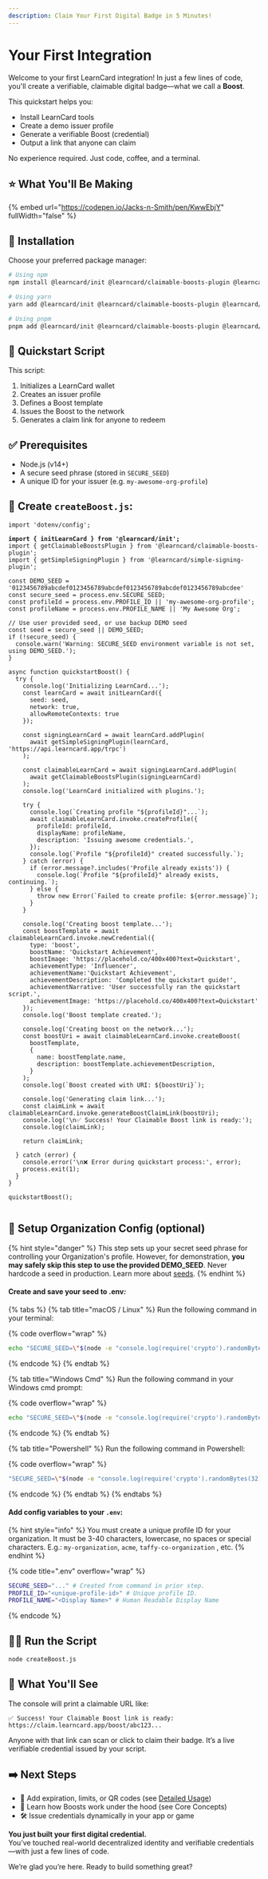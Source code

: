 ```yaml
---
description: Claim Your First Digital Badge in 5 Minutes!
---
```


# Your First Integration

Welcome to your first LearnCard integration! In just a few lines of code, you'll create a verifiable, claimable digital badge—what we call a **Boost**.

This quickstart helps you:

* Install LearnCard tools
* Create a demo issuer profile
* Generate a verifiable Boost (credential)
* Output a link that anyone can claim

No experience required. Just code, coffee, and a terminal.

## ⭐️ What You'll Be Making

{% embed url="https://codepen.io/Jacks-n-Smith/pen/KwwEbjY" fullWidth="false" %}

## 🧰 Installation

Choose your preferred package manager:

```bash
# Using npm
npm install @learncard/init @learncard/claimable-boosts-plugin @learncard/simple-signing-plugin dotenv

# Using yarn
yarn add @learncard/init @learncard/claimable-boosts-plugin @learncard/simple-signing-plugin dotenv

# Using pnpm
pnpm add @learncard/init @learncard/claimable-boosts-plugin @learncard/simple-signing-plugin dotenv

```

## 🚀 Quickstart Script

This script:

1. Initializes a LearnCard wallet
2. Creates an issuer profile
3. Defines a Boost template
4. Issues the Boost to the network
5. Generates a claim link for anyone to redeem

## ✅ Prerequisites

* Node.js (v14+)
* A secure seed phrase (stored in `SECURE_SEED`)
* A unique ID for your issuer (e.g. `my-awesome-org-profile`)

## 📁 Create `createBoost.js`:

<pre class="language-javascript"><code class="lang-javascript">import 'dotenv/config';

<strong>import { initLearnCard } from '@learncard/init';
</strong>import { getClaimableBoostsPlugin } from '@learncard/claimable-boosts-plugin';
import { getSimpleSigningPlugin } from '@learncard/simple-signing-plugin';

const DEMO_SEED = '0123456789abcdef0123456789abcdef0123456789abcdef0123456789abcdee'
const secure_seed = process.env.SECURE_SEED;
const profileId = process.env.PROFILE_ID || 'my-awesome-org-profile';
const profileName = process.env.PROFILE_NAME || 'My Awesome Org';

// Use user provided seed, or use backup DEMO seed 
const seed = secure_seed || DEMO_SEED;
if (!secure_seed) {
  console.warn('Warning: SECURE_SEED environment variable is not set, using DEMO_SEED.');
}

async function quickstartBoost() {
  try {
    console.log('Initializing LearnCard...');
    const learnCard = await initLearnCard({
      seed: seed,
      network: true,
      allowRemoteContexts: true
    });

    const signingLearnCard = await learnCard.addPlugin(
      await getSimpleSigningPlugin(learnCard, 'https://api.learncard.app/trpc')
    );

    const claimableLearnCard = await signingLearnCard.addPlugin(
      await getClaimableBoostsPlugin(signingLearnCard)
    );
    console.log('LearnCard initialized with plugins.');

    try {
      console.log(`Creating profile "${profileId}"...`);
      await claimableLearnCard.invoke.createProfile({
        profileId: profileId,
        displayName: profileName,
        description: 'Issuing awesome credentials.',
      });
      console.log(`Profile "${profileId}" created successfully.`);
    } catch (error) {
      if (error.message?.includes('Profile already exists')) {
        console.log(`Profile "${profileId}" already exists, continuing.`);
      } else {
        throw new Error(`Failed to create profile: ${error.message}`);
      }
    }

    console.log('Creating boost template...');
    const boostTemplate = await claimableLearnCard.invoke.newCredential({
      type: 'boost', 
      boostName: 'Quickstart Achievement',
      boostImage: 'https://placehold.co/400x400?text=Quickstart',
      achievementType: 'Influencer',
      achievementName:'Quickstart Achievement',
      achievementDescription: 'Completed the quickstart guide!',
      achievementNarrative: 'User successfully ran the quickstart script.',
      achievementImage: 'https://placehold.co/400x400?text=Quickstart'
    });
    console.log('Boost template created.');

    console.log('Creating boost on the network...');
    const boostUri = await claimableLearnCard.invoke.createBoost(
      boostTemplate,
      {
        name: boostTemplate.name,
        description: boostTemplate.achievementDescription,
      }
    );
    console.log(`Boost created with URI: ${boostUri}`);

    console.log('Generating claim link...');
    const claimLink = await claimableLearnCard.invoke.generateBoostClaimLink(boostUri);
    console.log('\n✅ Success! Your Claimable Boost link is ready:');
    console.log(claimLink);

    return claimLink;

  } catch (error) {
    console.error('\n❌ Error during quickstart process:', error);
    process.exit(1);
  }
}

quickstartBoost();

</code></pre>

## 🔩 Setup Organization Config (optional)

{% hint style="danger" %}
This step sets up your secret seed phrase for controlling your Organization's profile. However, for demonstration, **you may safely skip this step to use the provided DEMO\_SEED**. Never hardcode a seed in production.  Learn more about [seeds](../core-concepts/identities-and-keys/seed-phrases.md).
{% endhint %}

#### Create and save your seed to .en&#x76;_:_

{% tabs %}
{% tab title="macOS / Linux" %}
Run the following command in your terminal:&#x20;

{% code overflow="wrap" %}
```bash
echo "SECURE_SEED=\"$(node -e "console.log(require('crypto').randomBytes(32).toString('hex'))")\"" > .env
```
{% endcode %}
{% endtab %}

{% tab title="Windows Cmd" %}
Run the following command in your Windows cmd prompt:&#x20;

{% code overflow="wrap" %}
```bash
echo "SECURE_SEED=\"$(node -e "console.log(require('crypto').randomBytes(32).toString('hex'))")\"" > .env
```
{% endcode %}
{% endtab %}

{% tab title="Powershell" %}
Run the following command in Powershell:&#x20;

{% code overflow="wrap" %}
```bash
"SECURE_SEED=\"$(node -e "console.log(require('crypto').randomBytes(32).toString('hex'))")\"" | Out-File -Encoding utf8 .env
```
{% endcode %}
{% endtab %}
{% endtabs %}

#### Add config variables to your `.env`:

{% hint style="info" %}
You must create a unique profile ID for your organization. It must be 3-40 characters, lowercase, no spaces or special characters. E.g.: `my-organization`, `acme`, `taffy-co-organization` , etc.
{% endhint %}

{% code title=".env" overflow="wrap" %}
```bash
SECURE_SEED="..." # Created from command in prior step.
PROFILE_ID="<unique-profile-id>" # Unique profile ID.
PROFILE_NAME="<Display Name>" # Human Readable Display Name
```
{% endcode %}

## 🏃‍♂️ Run the Script

```bash
node createBoost.js
```

## 🎉 What You'll See

The console will print a claimable URL like:

```arduino
✅ Success! Your Claimable Boost link is ready:
https://claim.learncard.app/boost/abc123...
```

Anyone with that link can scan or click to claim their badge. It’s a live verifiable credential issued by your script.

## ➡️ Next Steps

* 🔐 Add expiration, limits, or QR codes (see [Detailed Usage](../sdks/official-plugins/claimable-boosts.md))
* 🧠 Learn how Boosts work under the hood (see Core Concepts)
* 🛠️ Issue credentials dynamically in your app or game

**You just built your first digital credential.**\
You’ve touched real-world decentralized identity and verifiable credentials—with just a few lines of code.

We’re glad you’re here. Ready to build something great?
